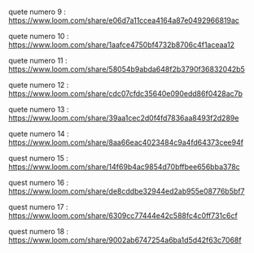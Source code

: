 quete numero 9 : https://www.loom.com/share/e06d7a11ccea4164a87e0492966819ac

quete numero 10 : https://www.loom.com/share/1aafce4750bf4732b8706c4f1aceaa12

quete numero 11 : https://www.loom.com/share/58054b9abda648f2b3790f36832042b5

quete numero 12 : https://www.loom.com/share/cdc07cfdc35640e090edd86f0428ac7b

quete numero 13 : https://www.loom.com/share/39aa1cec2d0f4fd7836aa8493f2d289e

quete numero 14 : https://www.loom.com/share/8aa66eac4023484c9a4fd64373cee94f

quest numero 15 : https://www.loom.com/share/14f69b4ac9854d70bffbee656bba378c

quest numero 16 : https://www.loom.com/share/de8cddbe32944ed2ab955e08776b5bf7

quest numero 17 : https://www.loom.com/share/6309cc77444e42c588fc4c0ff731c6cf

quest numero 18 : https://www.loom.com/share/9002ab6747254a6ba1d5d42f63c7068f